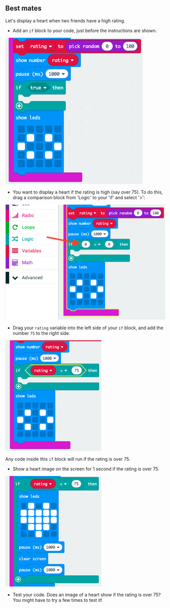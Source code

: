 ## Best mates

Let's display a heart when two friends have a high rating.

+ Add an `if` block to your code, just before the instructions are shown.

![слика екрана](images/rate-if.png)

+ You want to display a heart if the rating is high (say over 75). To do this, drag a comparison block from 'Logic' to your 'if' and select '>':

![слика екрана](images/rate-compare.png)

+ Drag your `rating` variable into the left side of your `if` block, and add the number `75` to the right side.

![слика екрана](images/rate-75.png)

Any code inside this `if` block will run if the rating is over 75.

+ Show a heart image on the screen for 1 second if the rating is over 75.

![слика екрана](images/rate-heart.png)

+ Test your code. Does an image of a heart show if the rating is over 75? You might have to try a few times to test it!